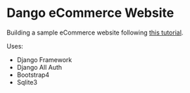 # Dango eCommerce Website

Building a sample eCommerce website following [this tutorial](https://www.youtube.com/watch?v=DwOveb4ToBs).

Uses:
- Django Framework
- Django All Auth
- Bootstrap4
- Sqlite3
